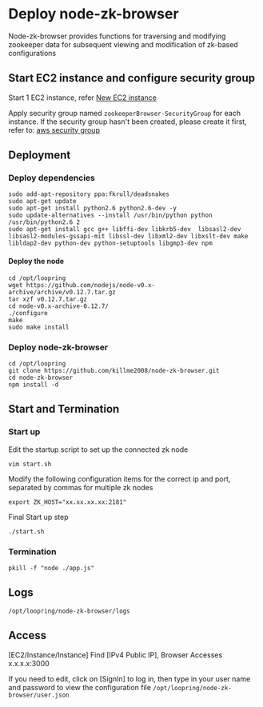 # Deploy node-zk-browser

Node-zk-browser provides functions for traversing and modifying zookeeper data for subsequent viewing and modification of zk-based configurations

## Start EC2 instance and configure security group
Start 1 EC2 instance, refer [New EC2 instance](new_ec2.md)

Apply security group named `zookeeperBrowser-SecurityGroup` for each instance. If the security group hasn't been created, please create it first, refer to: [aws security group](security_group.md)

## Deployment

### Deploy dependencies
```
sudo add-apt-repository ppa:fkrull/deadsnakes
sudo apt-get update
sudo apt-get install python2.6 python2.6-dev -y
sudo update-alternatives --install /usr/bin/python python /usr/bin/python2.6 2
sudo apt-get install gcc g++ libffi-dev libkrb5-dev  libsasl2-dev libsasl2-modules-gssapi-mit libssl-dev libxml2-dev libxslt-dev make libldap2-dev python-dev python-setuptools libgmp3-dev npm
```

#### Deploy the node

```
cd /opt/loopring
wget https://github.com/nodejs/node-v0.x-archive/archive/v0.12.7.tar.gz
tar xzf v0.12.7.tar.gz
cd node-v0.x-archive-0.12.7/
./configure
make
sudo make install
```

### Deploy node-zk-browser
```
cd /opt/loopring
git clone https://github.com/killme2008/node-zk-browser.git
cd node-zk-browser
npm install -d
```

## Start and Termination

### Start up
Edit the startup script to set up the connected zk node

`vim start.sh`

Modify the following configuration items for the correct ip and port, separated by commas for multiple zk nodes
```
export ZK_HOST="xx.xx.xx.xx:2181"
```
Final Start up step
```
./start.sh

```

### Termination
```
pkill -f "node ./app.js"
```

## Logs
`/opt/loopring/node-zk-browser/logs`


## Access
[EC2/Instance/Instance] Find [IPv4 Public IP], Browser Accesses x.x.x.x:3000

If you need to edit, click on [SignIn] to log in, then type in your user name and password to view the configuration file `/opt/loopring/node-zk-browser/user.json`
